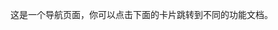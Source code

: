 这是一个导航页面，你可以点击下面的卡片跳转到不同的功能文档。

<NavCardGrid>
  <NavCard
    title="快速上手"
    description="了解如何快速开始使用我们的项目。"
    link="/guide/getting-started"
  />
  <NavCard
    title="核心概念"
    description="学习项目中的核心设计理念和重要概念，即使这段描述特别特别长，也会被优雅地截断显示。"
    link="/guide/core-concepts"
  />
  <NavCard
    title="API 参考"
    description="查阅详细的 API 文档。"
    link="/api/introduction"
  />
</NavCardGrid>